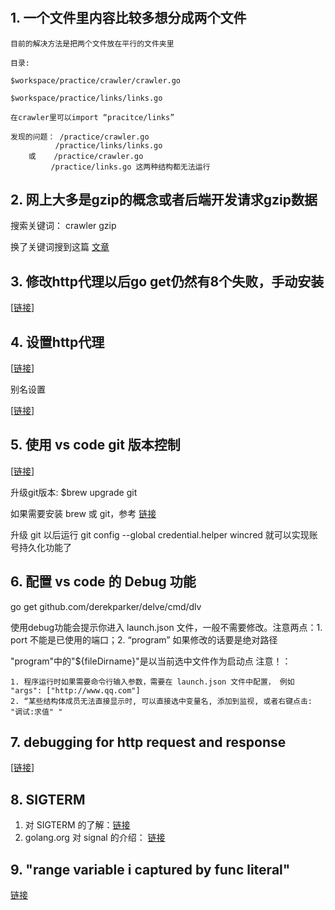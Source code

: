 #

## 1. 一个文件里内容比较多想分成两个文件 ##

    目前的解决方法是把两个文件放在平行的文件夹里

    目录:

    $workspace/practice/crawler/crawler.go

    $workspace/practice/links/links.go

    在crawler里可以import “pracitce/links”

    发现的问题： /practice/crawler.go
              /practice/links/links.go
        或    /practice/crawler.go
             /practice/links.go 这两种结构都无法运行

## 2. 网上大多是gzip的概念或者后端开发请求gzip数据 ##

搜索关键词： crawler gzip

换了关键词搜到这篇 [文章](https://www.socketloop.com/tutorials/golang-read-gzipped-http-response)

## 3. 修改http代理以后go get仍然有8个失败，手动安装 ##

[[链接](http://www.cnblogs.com/zhaof/p/7941611.html)]

## 4. 设置http代理 ##

[[链接](http://droidyue.com/blog/2016/04/04/set-shadowsocks-proxy-for-terminal/)]

别名设置

[[链接](https://vsxen.github.io/2016/09/28/use-polipo-proxy-treminal/)]

## 5. 使用 vs code git 版本控制 ##

[[链接](https://github.com/xuanhun/vscode/blob/master/Visual%20Studio%20Code%20使用Git进行版本控制.md)]

升级git版本: $brew upgrade git

如果需要安装 brew 或 git，参考 [链接](https://www.michaelcrump.net/step-by-step-how-to-update-git/)

升级 git 以后运行 git config --global credential.helper wincred 就可以实现账号持久化功能了

## 6. 配置 vs code 的 Debug 功能 ##

go get github.com/derekparker/delve/cmd/dlv

使用debug功能会提示你进入 launch.json 文件，一般不需要修改。注意两点：1. port 不能是已使用的端口；2. “program” 如果修改的话要是绝对路径

"program"中的"${fileDirname}"是以当前选中文件作为启动点
注意！：

    1. 程序运行时如果需要命令行输入参数，需要在 launch.json 文件中配置， 例如 "args": ["http://www.qq.com"]
    2. “某些结构体成员无法直接显示时, 可以直接选中变量名, 添加到监视, 或者右键点击: "调试:求值" "

## 7. debugging for http request and response ##

[[链接](http://speakmy.name/2014/07/29/http-request-debugging-in-go/)]

## 8. SIGTERM ##

1. 对 SIGTERM 的了解：[链接](http://www.cnblogs.com/itech/archive/2012/03/05/2380794.html)
2. golang.org 对 signal 的介绍： [链接](https://golang.org/pkg/os/signal/)

## 9. "range variable i captured by func literal" ##

[链接](https://github.com/huygn/til/issues/7)